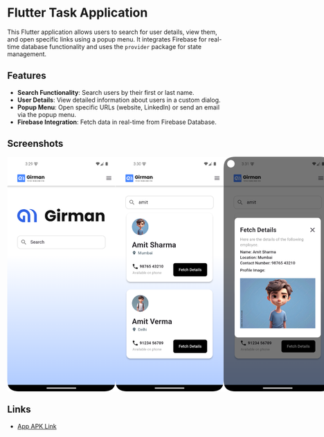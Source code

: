# Flutter Task Application

This Flutter application allows users to search for user details, view them, and open specific links using a popup menu. It integrates Firebase for real-time database functionality and uses the `provider` package for state management.

## Features

- **Search Functionality**: Search users by their first or last name.
- **User Details**: View detailed information about users in a custom dialog.
- **Popup Menu**: Open specific URLs (website, LinkedIn) or send an email via the popup menu.
- **Firebase Integration**: Fetch data in real-time from Firebase Database.

## Screenshots

<div style="display: flex; justify-content: space-around;">
  <img src="screenshots/home.png" alt="Home Screen" width="250"/>
  <img src="screenshots/search.png" alt="Search Results" width="250"/>
  <img src="screenshots/details.png" alt="User Details Dialog" width="250"/>
</div>

## Links

- [App APK Link](https://we.tl/t-uOQmkcbtip)